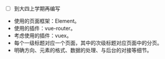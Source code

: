 - [ ] 到大四上学期再编写

* 使用的页面框架：Element。
* 使用的插件：vue-router。
* 考虑使用的插件：vuex。
* 每个一级标题对应一个页面，其中的次级标题对应页面中的分页。
* 明确方向、元素的格式、数据的处理、与后台的对接等细节。
